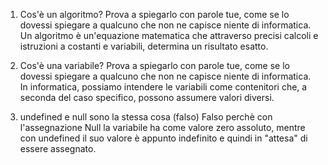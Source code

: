 1. Cos'è un algoritmo? Prova a spiegarlo con parole tue, come se lo dovessi spiegare a qualcuno che non ne capisce niente di informatica.
    Un algoritmo è un'equazione matematica che attraverso precisi calcoli e istruzioni a costanti e variabili, determina un risultato esatto.


2. Cos'è una variabile? Prova a spiegarlo con parole tue, come se lo dovessi spiegare a qualcuno che non ne capisce niente di informatica.
    In informatica, possiamo intendere le variabili come contenitori che, a seconda del caso specifico, possono assumere valori diversi.

3. undefined e null sono la stessa cosa (falso)
    Falso perchè con l'assegnazione Null la variabile ha come valore zero assoluto, mentre con undefined il suo valore è appunto indefinito e quindi in "attesa" di essere assegnato.